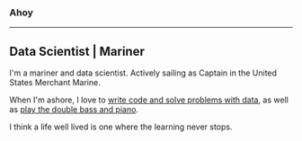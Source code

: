 ### Ahoy
---
Data Scientist | Mariner
---

I'm a mariner and data scientist. Actively sailing as Captain in the United States Merchant Marine. 

When I'm ashore, I love to [write code and solve problems with data](https://github.com/AlexSpradling?tab=repositories), as well as [play the double bass and piano](https://www.youtube.com/channel/UCU69tZVC5um2UJALw11vSiQ). 

I think a life well lived is one where the learning never stops. 
